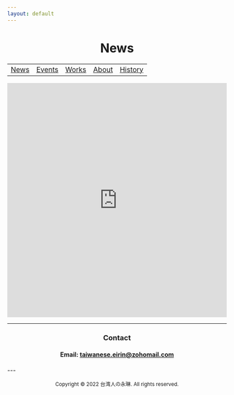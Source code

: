 ```yaml
---
layout: default
---
```


<center> <h1> News </h1> </center>

|       |       |       |       |       |
| :---: | :---: | :---: | :---: | :---: |
| [News](index.html) | [Events](events.html) | [Works](works.html) | [About](about.html) | [History](history.html) |

<center>
<iframe src="https://www.facebook.com/plugins/post.php?href=https%3A%2F%2Fwww.facebook.com%2FTaiwaneseEirin%2Fposts%2F5285032704853265&show_text=true&width=500" width="100%" height="538" style="border:none;overflow:hidden" scrolling="no" frameborder="0" allowfullscreen="true" allow="autoplay; clipboard-write; encrypted-media; picture-in-picture; web-share"></iframe>
</center>

---
<center>
<h3>Contact</h3>
<h4>Email: <a href="mailto:taiwanese.eirin@zohomail.com">taiwanese.eirin@zohomail.com</a></h4>
</center>
---
<center>
<p><small> Copyright © 2022 台湾人の永琳. All rights reserved. </small></p>
</center>
